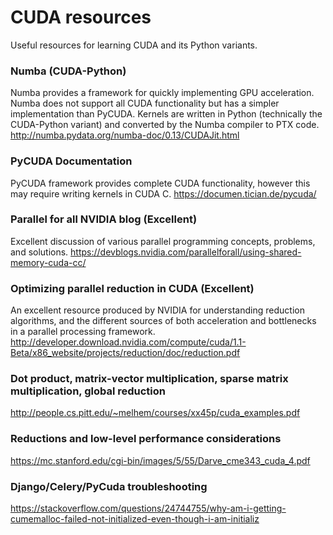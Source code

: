 # CUDA resources
Useful resources for learning CUDA and its Python variants.

### Numba (CUDA-Python)
Numba provides a framework for quickly implementing GPU acceleration. Numba does not support all CUDA functionality but has a simpler implementation than PyCUDA. Kernels are written in Python (technically the CUDA-Python variant) and converted by the Numba compiler to PTX code.
http://numba.pydata.org/numba-doc/0.13/CUDAJit.html

### PyCUDA Documentation
PyCUDA framework provides complete CUDA functionality, however this may require writing kernels in CUDA C. 
https://documen.tician.de/pycuda/

### Parallel for all NVIDIA blog (Excellent)
Excellent discussion of various parallel programming concepts, problems, and solutions.
https://devblogs.nvidia.com/parallelforall/using-shared-memory-cuda-cc/

### Optimizing parallel reduction in CUDA (Excellent)
An excellent resource produced by NVIDIA for understanding reduction algorithms, and the different sources of both acceleration and bottlenecks in a parallel processing framework. 
http://developer.download.nvidia.com/compute/cuda/1.1-Beta/x86_website/projects/reduction/doc/reduction.pdf

### Dot product, matrix-vector multiplication, sparse matrix multiplication, global reduction
http://people.cs.pitt.edu/~melhem/courses/xx45p/cuda_examples.pdf

### Reductions and low-level performance considerations
https://mc.stanford.edu/cgi-bin/images/5/55/Darve_cme343_cuda_4.pdf


### Django/Celery/PyCuda troubleshooting
https://stackoverflow.com/questions/24744755/why-am-i-getting-cumemalloc-failed-not-initialized-even-though-i-am-initializ

